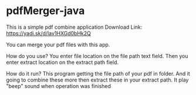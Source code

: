 # pdfMerger-java
This is a simple pdf combine application
Download Link: https://yadi.sk/d/lav1HXGd0bHk2Q

You can merge your pdf files with this app.

How do you use?
You enter file location on the file path text field.
Then you enter extract location on the extract path field.

How do it run?
This program getting the file path of your pdf in folder.
And it going to combine these more then extract these in your extract path.
It play "beep" sound when operation was finished
